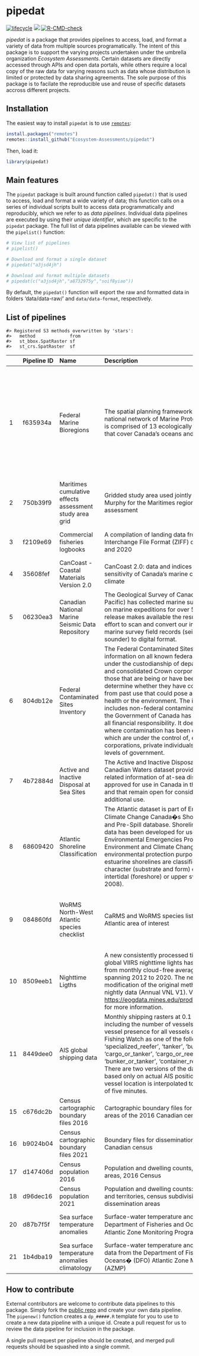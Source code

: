 
<!-- README.md is generated from README.Rmd. Please edit that file -->

# pipedat

<!-- badges: start -->
<!-- [![Check package](https://github.com/inSileco/graphicsutils/actions/workflows/check-moreorless-standard.yaml/badge.svg)](https://github.com/inSileco/graphicsutils/actions/workflows/check-moreorless-standard.yaml) -->
<!-- [![codecov](https://codecov.io/gh/inSileco/graphicsutils/branch/master/graph/badge.svg)](https://codecov.io/gh/inSileco/graphicsutils) -->

[![lifecycle](https://img.shields.io/badge/lifecycle-experimental-orange.svg)](https://www.tidyverse.org/lifecycle/#preliminary)
![](https://img.shields.io/badge/status-preliminary-blue.svg)
[![R-CMD-check](https://github.com/Ecosystem-Assessments/pipedat/actions/workflows/R-CMD-check.yaml/badge.svg)](https://github.com/Ecosystem-Assessments/pipedat/actions/workflows/R-CMD-check.yaml)
<!-- badges: end -->

*pipedat* is a package that provides pipelines to access, load, and
format a variety of data from multiple sources programatically. The
intent of this package is to support the varying projects undertaken
under the umbrella organization *Ecosystem Assessments*. Certain
datasets are directly accessed through APIs and open data portals, while
others require a local copy of the raw data for varying reasons such as
data whose distribution is limited or protected by data sharing
agreements. The sole purpose of this package is to facilate the
reproducible use and reuse of specific datasets accross different
projects.

## Installation

The easiest way to install `pipedat` is to use
[`remotes`](https://cran.r-project.org/package=remotes):

``` r
install.packages("remotes")
remotes::install_github("Ecosystem-Assessments/pipedat")
```

Then, load it:

``` r
library(pipedat)
```

## Main features

The `pipedat` package is built around function called `pipedat()` that
is used to access, load and format a wide variety of data; this function
calls on a series of individual scripts built to access data
programmatically and reproducibly, which we refer to as *data
pipelines*. Individual data pipelines are executed by using their
*unique identifier*, which are specific to the `pipedat` package. The
full list of data pipelines available can be viewed with the
`pipelist()` function:

``` r
# View list of pipelines 
# pipelist()

# Download and format a single dataset 
# pipedat("a3jsd4jh")

# Download and format multiple datasets
# pipedat(c("a3jsd4jh","a8732975y","soif8yiao"))
```

By default, the `pipedat()` function will export the raw and formatted
data in folders ‘data/data-raw/’ and `data/data-format`, respectively.

## List of pipelines

    #> Registered S3 methods overwritten by 'stars':
    #>   method             from
    #>   st_bbox.SpatRaster sf  
    #>   st_crs.SpatRaster  sf

|     | Pipeline ID | Name                                                    | Description                                                                                                                                                                                                                                                                                                                                                                                                                                                                                                                                                                                                                                                                                                                        | Source                                                                                                                                   |
|:----|:------------|:--------------------------------------------------------|:-----------------------------------------------------------------------------------------------------------------------------------------------------------------------------------------------------------------------------------------------------------------------------------------------------------------------------------------------------------------------------------------------------------------------------------------------------------------------------------------------------------------------------------------------------------------------------------------------------------------------------------------------------------------------------------------------------------------------------------|:-----------------------------------------------------------------------------------------------------------------------------------------|
| 1   | f635934a    | Federal Marine Bioregions                               | The spatial planning framework for Canada’s national network of Marine Protected Areas (MPAs) is comprised of 13 ecologically defined bioregions that cover Canada’s oceans and the Great Lakes.                                                                                                                                                                                                                                                                                                                                                                                                                                                                                                                                   | Fisheries and Oceans Canada (2009); Fisheries and Oceans Canada (2010); Government of Canada (2011); Fisheries and Oceans Canada (2021a) |
| 2   | 750b39f9    | Maritimes cumulative effects assessment study area grid | Gridded study area used jointly with N. Kelly and G. Murphy for the Maritimes region cumulative effects assessment                                                                                                                                                                                                                                                                                                                                                                                                                                                                                                                                                                                                                 | Kelly and Murphy (2021)                                                                                                                  |
| 3   | f2109e69    | Commercial fisheries logbooks                           | A compilation of landing data from Zonal Interchange File Format (ZIFF) data between 2000 and 2020                                                                                                                                                                                                                                                                                                                                                                                                                                                                                                                                                                                                                                 | Fisheries and Oceans Canada (2021b)                                                                                                      |
| 4   | 35608fef    | CanCoast - Coastal Materials Version 2.0                | CanCoast 2.0: data and indices to describe the sensitivity of Canada’s marine coasts to changing climate                                                                                                                                                                                                                                                                                                                                                                                                                                                                                                                                                                                                                           | Manson, Couture, and James (2019)                                                                                                        |
| 5   | 06230ea3    | Canadian National Marine Seismic Data Repository        | The Geological Survey of Canada (Atlantic and Pacific) has collected marine survey field records on marine expeditions for over 50 years. This release makes available the results of an ongoing effort to scan and convert our inventory of analog marine survey field records (seismic, sidescan and sounder) to digital format.                                                                                                                                                                                                                                                                                                                                                                                                 | Geological Survey of Canada (2021)                                                                                                       |
| 6   | 804db12e    | Federal Contaminated Sites Inventory                    | The Federal Contaminated Sites Inventory includes information on all known federal contaminated sites under the custodianship of departments, agencies and consolidated Crown corporations as well as those that are being or have been investigated to determine whether they have contamination arising from past use that could pose a risk to human health or the environment. The inventory also includes non-federal contaminated sites for which the Government of Canada has accepted some or all financial responsibility. It does not include sites where contamination has been caused by, and which are under the control of, enterprise Crown corporations, private individuals, firms or other levels of government. | Treasury Board of Canada Secretariat (2021)                                                                                              |
| 7   | 4b72884d    | Active and Inactive Disposal at Sea Sites               | The Active and Inactive Disposal at Sea Sites in Canadian Waters dataset provides spatial and related information of at-sea disposal sites approved for use in Canada in the last ten years and that remain open for consideration for additional use.                                                                                                                                                                                                                                                                                                                                                                                                                                                                             | Environment and Climate Change Canada (2021)                                                                                             |
| 8   | 68609420    | Atlantic Shoreline Classification                       | The Atlantic dataset is part of Environment and Climate Change Canada�s Shoreline Classification and Pre-Spill database. Shoreline classification data has been developed for use by the Environmental Emergencies Program of Environment and Climate Change Canada for environmental protection purposes. Marine and estuarine shorelines are classified according to the character (substrate and form) of the upper intertidal (foreshore) or upper swash zone (Sergy, 2008).                                                                                                                                                                                                                                                   | Sergy (2008)                                                                                                                             |
| 9   | 084860fd    | WoRMS North-West Atlantic species checklist             | CaRMS and WoRMS species list for the North-West Atlantic area of interest                                                                                                                                                                                                                                                                                                                                                                                                                                                                                                                                                                                                                                                          | Nozères and Kennedy (2021); Horton, Kroh, Ahyong, et al. (2021)                                                                          |
| 10  | 8509eeb1    | Nighttime Ligths                                        | A new consistently processed time series of annual global VIIRS nighttime lights has been produced from monthly cloud-free average radiance grids spanning 2012 to 2020. The new methodology is a modification of the original method based on nightly data (Annual VNL V1). Visite <https://eogdata.mines.edu/products/vnl/#annual_v2> for more information.                                                                                                                                                                                                                                                                                                                                                                      | Elvidge, Zhizhin, Ghosh, et al. (2021)                                                                                                   |
| 11  | 8449dee0    | AIS global shipping data                                | Monthly shipping rasters at 0.1 degree resolution including the number of vessels and total hours of vessel presence for all vessels classified by Global Fishing Watch as one of the following: ‘cargo’, ‘specialized\_reefer’, ‘tanker’, ‘bunker’, ‘cargo\_or\_tanker’, ‘cargo\_or\_reefer’, ‘bunker\_or\_tanker’, ‘container\_reefer’, ‘passenger’. There are two versions of the data available, one based only on actual AIS positions and one where vessel location is interpolated to a regular interval of five minutes.                                                                                                                                                                                                   | Watch (2022)                                                                                                                             |
| 15  | c676dc2b    | Census cartographic boundary files 2016                 | Cartographic boundary files for dissemination areas of the 2016 Canadian census                                                                                                                                                                                                                                                                                                                                                                                                                                                                                                                                                                                                                                                    | Canada (2016a); Canada (2017)                                                                                                            |
| 16  | b9024b04    | Census cartographic boundary files 2021                 | Boundary files for dissemination areas of the 2021 Canadian census                                                                                                                                                                                                                                                                                                                                                                                                                                                                                                                                                                                                                                                                 | Canada (2021)                                                                                                                            |
| 17  | d147406d    | Census population 2016                                  | Population and dwelling counts, for dissemination areas, 2016 Census                                                                                                                                                                                                                                                                                                                                                                                                                                                                                                                                                                                                                                                               | Canada (2016b)                                                                                                                           |
| 18  | d96dec16    | Census population 2021                                  | Population and dwelling counts: Canada, provinces and territories, census subdivisions and dissemination areas                                                                                                                                                                                                                                                                                                                                                                                                                                                                                                                                                                                                                     | Canada (2022b)                                                                                                                           |
| 20  | d87b7f5f    | Sea surface temperature anomalies                       | Surface-water temperature anomalies from the Department of Fisheries and Oceans� (DFO) Atlantic Zone Monitoring Program (AZMP)                                                                                                                                                                                                                                                                                                                                                                                                                                                                                                                                                                                                     | Galbraith, Chassé, Caverhill, et al. (2018)                                                                                              |
| 21  | 1b4dba19    | Sea surface temperature anomalies climatology           | Surface-water temperature anomalies climatology data from the Department of Fisheries and Oceans� (DFO) Atlantic Zone Monitoring Program (AZMP)                                                                                                                                                                                                                                                                                                                                                                                                                                                                                                                                                                                    | Galbraith, Chassé, Caverhill, et al. (2018)                                                                                              |

## How to contribute

External contributors are welcome to contribute data pipelines to this
package. Simply fork the [public repo]() and create your own data
pipeline. The `pipenew()` function creates a `dp_#####.R` template for
you to use to create a new data pipeline with a unique id. Create a pull
request for us to review the data pipeline for inclusion in the package.

A single pull request per pipeline should be created, and merged pull
requests should be squashed into a single commit.
